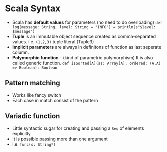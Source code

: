 Scala Syntax
==============

- Scala has **default values** for parameters (no need to do overloading)
`def log(message: String, level: String = "INFO") = println(s"$level: $message")`
- **Tuple** is an immutable object sequence created as comma-separated values. i.e. `(1,2,3)` tuple literal (Tuple3)
- **Implicit parameters** are always in definitons of function as last seperate column.
- **Polymorphic function** - (kind of parametric polymorphism) It is also called generic function. `def isSorted[A](as: Array[A], ordered: (A,A) => Boolean): Boolean`

## Pattern matching
- Works like fancy switch
- Each case in match consist of the pattern

## Variadic function
- Little syntactic sugar for creating and passing a `Seq` of elements explicitly
- It is possible passing more than one argument
- i.e. `func(s: String*)`
